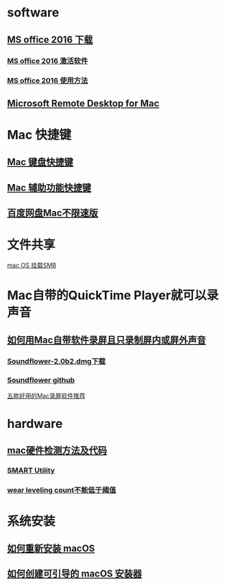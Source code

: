 # software
## [MS office 2016 下载](https://pan.baidu.com/s/1c1SRS7A)
### [MS office 2016 激活软件](https://beyondthe.top/soft/Office%20for%20Mac%202016%20License%20Installer.pkg)
### [MS office 2016 使用方法](http://www.chinamac.com/download/mac7059.html)


## [Microsoft Remote Desktop for Mac](https://install.appcenter.ms/orgs/rdmacios-k2vy/apps/microsoft-remote-desktop-for-mac/distribution_groups/all-users-of-microsoft-remote-desktop-for-mac)

# Mac 快捷键

## [Mac 键盘快捷键](https://support.apple.com/zh-cn/HT201236)

## [Mac 辅助功能快捷键](https://support.apple.com/zh-cn/HT204434)

## [百度网盘Mac不限速版](https://github.com/CodeTips/BaiduNetdiskPlugin-macOS)

# 文件共享

[mac OS 挂载SMB](https://www.jianshu.com/p/4f785ae6c29c)


# Mac自带的QuickTime Player就可以录声音
## [如何用Mac自带软件录屏且只录制屏内或屏外声音](https://www.jianshu.com/p/a8600e490be4)
### [Soundflower-2.0b2.dmg下载](https://beyondthe.top/soft/Soundflower-2.0b2.dmg)
### [Soundflower github](https://github.com/mattingalls/Soundflower/releases)

[五款好用的Mac录屏软件推荐](http://baijiahao.baidu.com/s?id=1602506514171503088&wfr=spider&for=pc)


# hardware
## [mac硬件检测方法及代码](https://support.apple.com/zh-cn/HT203747)
### [SMART Utility](https://beyondthe.top/soft/smartutility326.zip)
### [wear leveling count不能低于阈值](https://discussions.apple.com/thread/3546179?page=1)

# 系统安装

## [如何重新安装 macOS](https://support.apple.com/zh-cn/HT204904)

## [如何创建可引导的 macOS 安装器](https://support.apple.com/zh-cn/HT201372)
